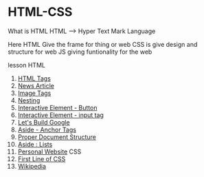 # HTML-CSS

What is HTML
HTML --> Hyper Text Mark Language

Here HTML Give the frame for thing or web
CSS is give design and structure for web
JS giving funtionality for the web


lesson
HTML
1. [HTML Tags](./HTML/tags.html)
2. [News Article](./HTML/newsarticle.html)
3. [Image Tags](./HTML/imagetag.html)
4. [Nesting](./HTML/nesting.html)
5. [Interactive Element - Button](./HTML/interactivebutton.html)
6. [Interactive Element - input tag](./HTML/interactiveinput.html)
7. [Let's Build Google](./HTML/letbuildgoogle.html)
8. [Aside - Anchor Tags](./HTML/anchortags.html)
9. [Proper Document Structure](./HTML/properdocument.html)
10. [Aside : Lists](./HTML/asidelist.html)
11. [Personal Website](./HTML/personalwebsite.html)
CSS
12. [First Line of CSS](./CSS/firstcss.css)
13. [Wikipedia](./CSS/wiki.css)
